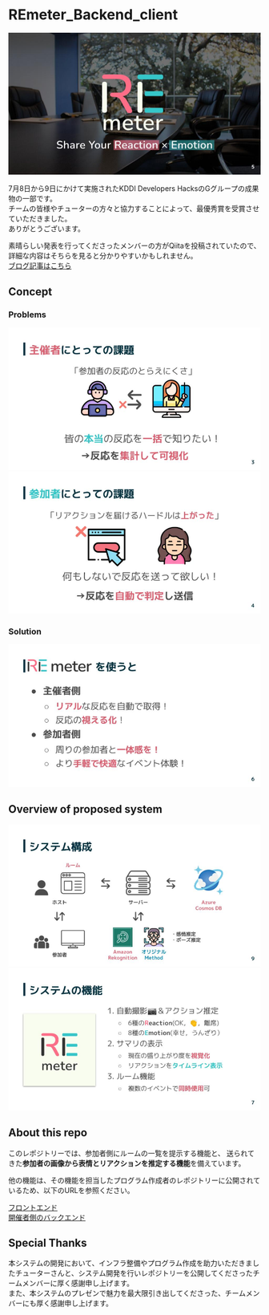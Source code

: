 # REmeter_Backend_client

![イメージ画像](/img/top_image.jpg) 

7月8日から9日にかけて実施されたKDDI Developers HacksのGグループの成果物の一部です。  
チームの皆様やチューターの方々と協力することによって、最優秀賞を受賞させていただきました。  
ありがとうございます。  
  
素晴らしい発表を行ってくださったメンバーの方がQiitaを投稿されていたので、詳細な内容はそちらを見ると分かりやすいかもしれません。  
[ブログ記事はこちら](https://qiita.com/tamagoage/items/5d9f7fefa0c701f67ca5)

## Concept
### Problems
![開催者の課題点](/img/problem1.jpg) 
![参加者の課題点](/img/problem2.jpg) 

### Solution
![解決策](/img/solution.jpg) 

## Overview of proposed system
![システム全体像](/img/proposed_system.jpg) 
![システムの機能](/img/function.jpg) 

## About this repo

このレポジトリーでは、参加者側にルームの一覧を提示する機能と、
送られてきた**参加者の画像から表情とリアクションを推定する機能**を備えています。  
  
他の機能は、その機能を担当したプログラム作成者のレポジトリーに公開されているため、以下のURLを参照ください。  

[フロントエンド](https://github.com/Melonps/REmetor-Frontend)  
[開催者側のバックエンド](https://github.com/Panda17TK/REmetor-Backend-Host-pub)

## Special Thanks

本システムの開発において、インフラ整備やプログラム作成を助力いただきましたチューターさんと、システム開発を行いレポジトリーを公開してくださったチームメンバーに厚く感謝申し上げます。  
また、本システムのプレゼンで魅力を最大限引き出してくださった、チームメンバーにも厚く感謝申し上げます。  
